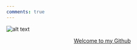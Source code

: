```yaml
---
comments: true
---
```


![alt text](stylesheets/demo.gif)

<link rel="stylesheet" href="https://cdnjs.cloudflare.com/ajax/libs/font-awesome/5.15.4/css/all.min.css">
<div align="center">
  <a href="https://github.com/monsterdie12138" class="md-button">Welcome to my Github <i class="fab fa-github"></i></a>
</div>